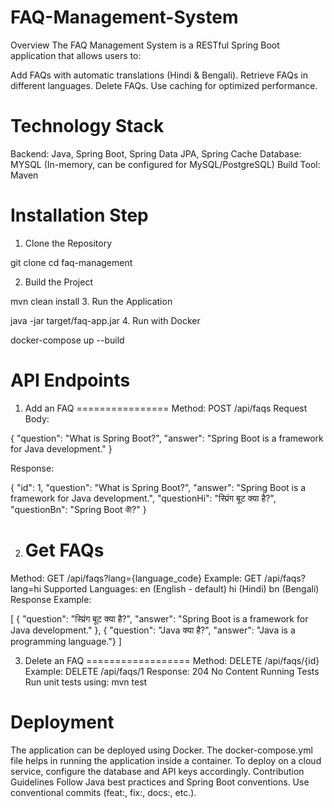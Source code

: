 # FAQ-Management-System
Overview
The FAQ Management System is a RESTful Spring Boot application that allows users to:

Add FAQs with automatic translations (Hindi & Bengali).
Retrieve FAQs in different languages.
Delete FAQs.
Use caching for optimized performance.

Technology Stack
=====================
Backend: Java, Spring Boot, Spring Data JPA, Spring Cache
Database: MYSQL (In-memory, can be configured for MySQL/PostgreSQL)
Build Tool: Maven

Installation Step
================
1. Clone the Repository

git clone <repository-url>
cd faq-management

2. Build the Project

mvn clean install
3. Run the Application


java -jar target/faq-app.jar
4. Run with Docker


docker-compose up --build

API Endpoints
============
1. Add an FAQ
================
Method: POST /api/faqs
Request Body:

{
  "question": "What is Spring Boot?",
  "answer": "Spring Boot is a framework for Java development."
}

Response:

{
  "id": 1,
  "question": "What is Spring Boot?",
  "answer": "Spring Boot is a framework for Java development.",
  "questionHi": "स्प्रिंग बूट क्या है?",
  "questionBn": "Spring Boot কী?"
}

2. Get FAQs
   ====================
Method: GET /api/faqs?lang={language_code}
Example: GET /api/faqs?lang=hi
Supported Languages:
en (English - default)
hi (Hindi)
bn (Bengali)
Response Example:

[
  {
    "question": "स्प्रिंग बूट क्या है?",
    "answer": "Spring Boot is a framework for Java development."
  },
  {
    "question": "Java क्या है?",
    "answer": "Java is a programming language."}
]

3. Delete an FAQ
==================
Method: DELETE /api/faqs/{id}
Example: DELETE /api/faqs/1
Response: 204 No Content
Running Tests
Run unit tests using:
mvn test

Deployment
====================
The application can be deployed using Docker.
The docker-compose.yml file helps in running the application inside a container.
To deploy on a cloud service, configure the database and API keys accordingly.
Contribution Guidelines
Follow Java best practices and Spring Boot conventions.
Use conventional commits (feat:, fix:, docs:, etc.).
